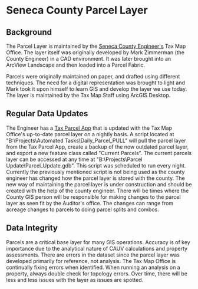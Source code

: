 # Seneca County Parcel Layer

## Background
The Parcel Layer is maintained by the [Seneca County Engineer's](https://sencoeng.com/) Tax Map Office.
The layer itself was originally developed by Mark Zimmerman (the County
Engineer) in a CAD environment. It was later brought into an ArcView Landscape
and then loaded into a Parcel Fabric.

Parcels were originally maintained on paper, and drafted using different
techniques. The need for a digital representation was brought to
light and Mark took it upon himself to learn GIS and develop the layer we use
today. The layer is maintained by the Tax Map Staff using ArcGIS Desktop.


## Regular Data Updates
The Engineer has a [Tax Parcel App](http://sencoeng-oh.maps.arcgis.com/apps/webappviewer/index.html?id=5bef53ea29e147c9a1f250994fd75f2d)
that is updated with the Tax Map Office's up-to-date parcel layer on a nightly
basis. A script located at "B:\\Projects\\Automated Tasks\\Daily_Parcel_PULL" will
pull the parcel layer from the Tax Parcel App, create a backup of the now
outdated parcel layer, and export a new feature class called "Current Parcels".
The current parcels layer can be accessed at any time at "B:\\Projects\\Parcel
Update\\Parcel_Update.gdb". This script was scheduled to run every night. Currently
the previously mentioned script is not being used as the county engineer has
changed how the parcel layer is stored with the county. The new way of maintaining
the parcel layer is under construction and should be created with the help of the county
engineer. There will be times where the County GIS person will be responsible for making 
changes to the parcel layer as seen fit by the Auditor's office. The changes can range from 
acreage changes to parcels to doing parcel splits and combos.

## Data Integrity
Parcels are a critical base layer for many GIS operations. Accuracy is of key
importance due to the analytical nature of CAUV calculations and property
assessments. There are errors in the dataset since the parcel layer was
developed primarily for reference, not analysis. The Tax Map Office is
continually fixing errors when identified. When running an analysis on a
property, always double check for topology errors. Over time, there will be less
and less issues with the layer as issues are spotted.
